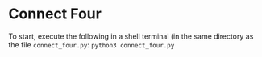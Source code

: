 # Connect Four

To start, execute the following in a shell terminal (in the same directory as
the file `connect_four.py`: `python3 connect_four.py`
